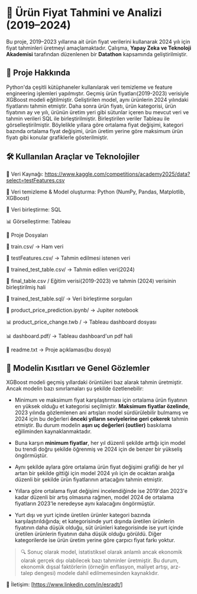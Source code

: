 # 🧠 Ürün Fiyat Tahmini ve Analizi (2019–2024)

Bu proje, 2019–2023 yıllarına ait ürün fiyat verilerini kullanarak 2024 yılı için fiyat tahminleri üretmeyi amaçlamaktadır. Çalışma, **Yapay Zeka ve Teknoloji Akademisi** tarafından düzenlenen bir **Datathon** kapsamında geliştirilmiştir.

## 🎯 Proje Hakkında

Python'da çeşitli kütüphaneler kullanılarak veri temizleme ve feature engineering işlemleri yapılmıştır. Geçmiş ürün fiyatları(2019-2023) verisiyle XGBoost modeli eğitilmiştir. Geliştirilen model, aynı ürünlerin 2024 yılındaki fiyatlarını tahmin etmiştir. Daha sonra ürün fiyatı, ürün kategorisi, ürün fiyatının ay ve yılı, ürünün üretim yeri gibi sütunlar içeren bu mevcut veri ve tahmin verileri SQL ile birleştirilmiştir. Birleştirilen veriler Tableau ile görselleştirilmiştir. Böylelikle yıllara göre ortalama fiyat değişimi, kategori bazında ortalama fiyat değişimi, ürün üretim yerine göre maksimum ürün fiyatı gibi konular grafiklerle gösterilmiştir.

## 🛠️ Kullanılan Araçlar ve Teknolojiler

📂 Veri Kaynağı: https://www.kaggle.com/competitions/academy2025/data?select=testFeatures.csv

🐍 Veri temizleme & Model oluşturma: Python (NumPy, Pandas, Matplotlib, XGBoost)

🐍 Veri birleştirme: SQL

📊 Görselleştirme: Tableau




📌 Proje Dosyaları

📁 train.csv/ → Ham veri

📁 testFeatures.csv/ → Tahmin edilmesi istenen veri

📁 trained_test_table.csv/ → Tahmin edilen veri(2024)

📁 final_table.csv / Eğitim verisi(2019-2023) ve tahmin (2024) verisinin birleştirilmiş hali

🐍 trained_test_table.sql/ → Veri birleştirme sorguları

🐍 product_price_prediction.ipynb/ → Jupiter notebook

📊 product_price_change.twb / → Tableau dashboard dosyası

📊 dashboard.pdf/ → Tableau dashboard'un pdf hali

📜 readme.txt → Proje açıklaması(bu dosya)



## 📌 Modelin Kısıtları ve Genel Gözlemler

XGBoost modeli geçmiş yıllardaki örüntüleri baz alarak tahmin üretmiştir. Ancak modelin bazı sınırlamaları şu şekilde özetlenebilir:

- Minimum ve maksimum fiyat karşılaştırması için ortalama ürün fiyatının en yüksek olduğu et kategorisi seçilmiştir. **Maksimum fiyatlar özelinde**, 2023 yılında gözlemlenen ani artışları model sürdürülebilir bulmamış ve 2024 için bu değerleri **önceki yılların seviyelerine geri çekerek** tahmin etmiştir. Bu durum modelin **aşırı uç değerleri (outlier)** baskılama eğiliminden kaynaklanmaktadır.

- Buna karşın **minimum fiyatlar**, her yıl düzenli şekilde arttığı için model bu trendi doğru şekilde öğrenmiş ve 2024 için de benzer bir yükseliş öngörmüştür. 

- Aynı şekilde aylara göre ortalama ürün fiyat değişimi grafiği de her yıl artan bir şekilde gittiği için model 2024 yılı için de ocaktan aralığa düzenli bir şekilde ürün fiyatlarının artacağını tahmin etmiştir.

- Yıllara göre ortalama fiyat değişimi incelendiğinde ise 2019'dan 2023'e kadar düzenli bir artış olmasına rağmen, model 2024 de ortalama fiyatların 2023'le neredeyse aynı kalacağını öngörmüştür.

- Yurt dışı ve yurt içinde üretilen ürünler kategori bazında karşılaştırıldığında; et kategorisinde yurt dışında üretilen ürünlerin fiyatının daha düşük olduğu, süt ürünleri kategorisinde ise yurt içinde üretilen ürünlerin fiyatının daha düşük olduğu görüldü. Diğer kategorilerde ise ürün üretim yerine göre çarpıcı fiyat farkı yoktur.

> 🔍 Sonuç olarak model, istatistiksel olarak anlamlı ancak ekonomik olarak gerçek dışı olabilecek bazı tahminler üretmiştir. Bu durum, ekonomik dışsal faktörlerin (örneğin enflasyon, maliyet artışı, arz-talep dengesi) modele dahil edilmemesinden kaynaklıdır.



📩 İletişim: [https://www.linkedin.com/in/esradt/]
